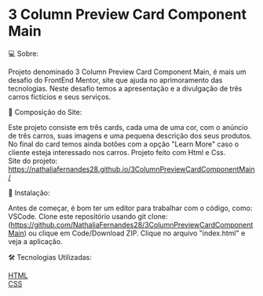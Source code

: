 # 3 Column Preview Card Component Main

💻 Sobre:

  Projeto denominado 3 Column Preview Card Component Main, é mais um desafio do FrontEnd Mentor, site que ajuda no aprimoramento das tecnologias.
  Neste desafio temos a apresentação e a divulgação de três carros fictícios e seus serviços.

📝 Composição do Site:

Este projeto consiste em três cards, cada uma de uma cor, com o anúncio de três carros, suas imagens e uma pequena descrição dos seus produtos. 
No final do card temos ainda botões com a opção "Learn More" caso o cliente esteja interessado nos carros. Projeto feito com Html e Css.  
Site do projeto: https://nathaliafernandes28.github.io/3ColumnPreviewCardComponentMain/

🏁 Instalação:

Antes de começar, é bom ter um editor para trabalhar com o código, como: VSCode. 
Clone este repositório usando git clone:(https://github.com/NathaliaFernandes28/3ColumnPreviewCardComponentMain) ou clique em Code/Download ZIP.
Clique no arquivo "index.html" e veja a aplicação.

🛠️ Tecnologias Utilizadas:  

[HTML](https://developer.mozilla.org/pt-BR/docs/Web/HTML)
<br>
[CSS](https://developer.mozilla.org/pt-BR/docs/Web/CSS)

